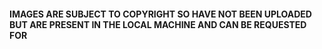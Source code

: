 #### IMAGES ARE SUBJECT TO COPYRIGHT SO HAVE NOT BEEN UPLOADED BUT ARE PRESENT IN THE LOCAL MACHINE AND CAN BE REQUESTED FOR
